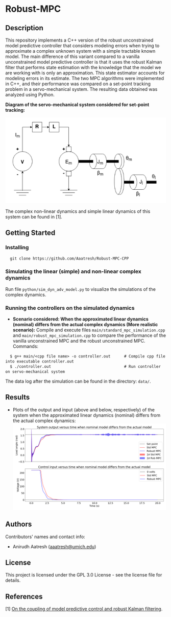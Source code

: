 # Robust-MPC

## Description
This repository implements a C++ version of the robust unconstrained model predictive controller that considers modeling errors when trying to approximate a complex unknown system with a simple tractable known model. The main difference of this variant compared to a vanilla unconstrained model predictive controller is that it uses the robust Kalman filter that performs state estimation with the knowledge that the model we are working with is only an approximation. This state estimator accounts for modeling errors in its estimate. The two MPC algorithms were implemented in C++, and their performance was compared on a set-point tracking problem in a servo-mechanical system. The resulting data obtained was analyzed using Python.

**Diagram of the servo-mechanical system considered for set-point tracking:**

![](./images/servo_mech_system.drawio.png)

The complex non-linear dynamics and simple linear dynamics of this system can be found in [1].
  
## Getting Started

### Installing
```
  git clone https://github.com/Aaatresh/Robust-MPC-CPP
```

### Simulating the linear (simple) and non-linear complex dynamics
Run file ```python/sim_dyn_adv_model.py``` to visualize the simulations of the complex dynamics.

### Running the controllers on the simulated dynamics
- **Scenario considered: When the approximated linear dynamics (nominal) differs from the actual complex dynamics (More realistic scenario):** Compile and execute files ```main/standard_mpc_simulation.cpp``` and ```main/robust_mpc_simulation.cpp``` to compare the performance of the vanilla unconstrained MPC and the robust unconstrained MPC. Commands:
```
  $ g++ main/<cpp file name> -o controller.out      # Compile cpp file into executable controller.out
  $ ./controller.out                                # Run controller on servo-mechanical system
```
The data log after the simulation can be found in the directory: ```data/```.

## Results
- Plots of the output and input (above and below, respectively) of the system when the approximated linear dynamics (nominal) differs from the actual complex dynamics:
![](./images/exp2_y_and_u.png)


## Authors
Contributors' names and contact info:
* Anirudh Aatresh (aaatresh@umich.edu)  


## License
This project is licensed under the GPL 3.0 License - see the license file for details.

## References
[1] [On the coupling of model predictive control and robust Kalman filtering](https://ietresearch.onlinelibrary.wiley.com/doi/epdf/10.1049/iet-cta.2017.1074).
